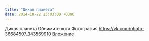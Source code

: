 ```yaml
---
title: "Дикая планета"
date: 2014-10-22 13:03:00 +0300
---
```


Дикая планета
Обнимите кота
Фотография
<a class="vk-attach" href="https://vk.com/photo-36684507_343569910">https://vk.com/photo-36684507_343569910</a>
<a class="vk-attach" href="https://vk.com/photo-36684507_343569910">Вложение</a>

